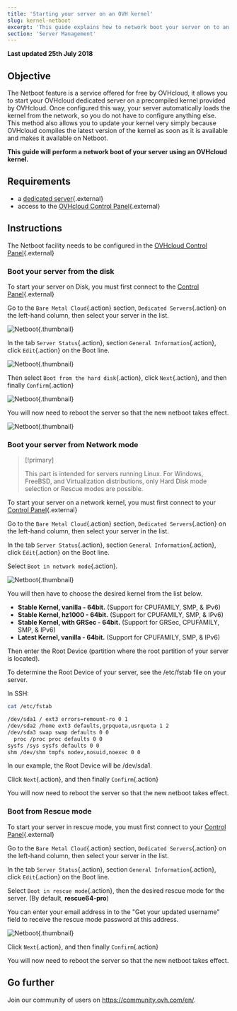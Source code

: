 ```yaml
---
title: 'Starting your server on an OVH kernel'
slug: kernel-netboot
excerpt: 'This guide explains how to network boot your server on to an OVH kernel.'
section: 'Server Management'
---
```


**Last updated 25th July 2018**

## Objective

The Netboot feature is a service offered for free by OVHcloud, it allows you to start your OVHcloud dedicated server on a precompiled kernel provided by OVHcloud. Once configured this way, your server automatically loads the kernel from the network, so you do not have to configure anything else. This method also allows you to update your kernel very simply because OVHcloud compiles the latest version of the kernel as soon as it is available and makes it available on Netboot.

**This guide will perform a network boot of your server using an OVHcloud kernel.**

## Requirements

- a [dedicated server](https://www.ovh.com.au/dedicated_servers/){.external}
- access to the [OVHcloud Control Panel](https://ca.ovh.com/auth/?action=gotomanager){.external}

## Instructions

The Netboot facility needs to be configured in the [OVHcloud Control Panel](https://ca.ovh.com/auth/?action=gotomanager){.external}

### Boot your server from the disk

To start your server on Disk, you must first connect to the [Control Panel](https://ca.ovh.com/auth/?action=gotomanager){.external}

Go to the `Bare Metal Cloud`{.action} section, `Dedicated Servers`{.action} on the left-hand column, then select your server in the list.

![Netboot](images/netboot-01_2020.png){.thumbnail}

In the tab `Server Status`{.action}, section `General Information`{.action}, click `Edit`{.action} on the Boot line.

![Netboot](images/netboot-02.png){.thumbnail}

Then select `Boot from the hard disk`{.action}, click `Next`{.action}, and then finally `Confirm`{.action}

![Netboot](images/netboot-03.png){.thumbnail}

You will now need to reboot the server so that the new netboot takes effect.

![Netboot](images/netboot-04.png){.thumbnail}

### Boot your server from Network mode


> [!primary]
>
> This part is intended for servers running Linux. For Windows, FreeBSD, and Virtualization distributions, only Hard Disk mode selection or Rescue modes are possible.
> 

To start your server on a network kernel, you must first connect to your [Control Panel](https://ca.ovh.com/auth/?action=gotomanager){.external}

Go to the `Bare Metal Cloud`{.action} section, `Dedicated Servers`{.action} on the left-hand column, then select your server in the list.

In the tab `Server Status`{.action}, section `General Information`{.action}, click `Edit`{.action} on the Boot line.

Select `Boot in network mode`{.action}.

![Netboot](images/netboot-05.png){.thumbnail}

You will then have to choose the desired kernel from the list below.

- **Stable Kernel, vanilla - 64bit.** (Support for CPUFAMILY, SMP, & IPv6)
- **Stable Kernel, hz1000 - 64bit.** (Support for CPUFAMILY, SMP, & IPv6)
- **Stable Kernel, with GRSec - 64bit.** (Support for GRSec, CPUFAMILY, SMP, & IPv6)
- **Latest Kernel, vanilla - 64bit.** (Support for CPUFAMILY, SMP, & IPv6)

Then enter the Root Device (partition where the root partition of your server is located).

To determine the Root Device of your server, see the /etc/fstab file on your server.

In SSH:

```sh
cat /etc/fstab

/dev/sda1 / ext3 errors=remount-ro 0 1
/dev/sda2 /home ext3 defaults,grpquota,usrquota 1 2
/dev/sda3 swap swap defaults 0 0
  proc /proc proc defaults 0 0
sysfs /sys sysfs defaults 0 0
shm /dev/shm tmpfs nodev,nosuid,noexec 0 0
```

In our example, the Root Device will be /dev/sda1.

Click `Next`{.action}, and then finally `Confirm`{.action}

You will now need to reboot the server so that the new netboot takes effect.


### Boot from Rescue mode
To start your server in rescue mode, you must first connect to your [Control Panel](https://ca.ovh.com/auth/?action=gotomanager){.external}

Go to the `Bare Metal Cloud`{.action} section, `Dedicated Servers`{.action} on the left-hand column, then select your server in the list.

In the tab `Server Status`{.action}, section `General Information`{.action}, click `Edit`{.action} on the Boot line.

Select `Boot in rescue mode`{.action}, then the desired rescue mode for the server. (By default, **rescue64-pro**)

You can enter your email address in to the "Get your updated username" field to receive the rescue mode password at this address.

![Netboot](images/netboot-06.png){.thumbnail}

Click `Next`{.action}, and then finally `Confirm`{.action}

You will now need to reboot the server so that the new netboot takes effect.

## Go further

Join our community of users on <https://community.ovh.com/en/>.
